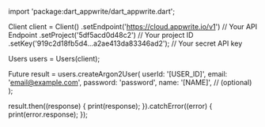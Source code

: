 import 'package:dart_appwrite/dart_appwrite.dart';

Client client = Client()
  .setEndpoint('https://cloud.appwrite.io/v1') // Your API Endpoint
  .setProject('5df5acd0d48c2') // Your project ID
  .setKey('919c2d18fb5d4...a2ae413da83346ad2'); // Your secret API key

Users users = Users(client);

Future result = users.createArgon2User(
  userId: '[USER_ID]',
  email: 'email@example.com',
  password: 'password',
  name: '[NAME]', // (optional)
);

result.then((response) {
  print(response);
}).catchError((error) {
  print(error.response);
});
